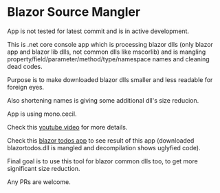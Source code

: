 # Blazor Source Mangler

App is not tested for latest commit and is in active development.

This is .net core console app which is processing blazor dlls (only blazor app and blazor lib dlls, not common dlls like mscorlib) and is mangling property/field/parameter/method/type/namespace names and cleaning dead codes.

Purpose is to make downloaded blazor dlls smaller and less readable for foreign eyes.

Also shortening names is giving some additional dll's size reducion.

App is using mono.cecil.


Check this [youtube video](https://www.youtube.com/watch?v=nlXax81b1UE) for more details.

Check this [blazor todos app](https://lupblazortodo.z20.web.core.windows.net) to see result of this app (downloaded blazortodos.dll is mangled and decompilation shows uglyfied code).

Final goal is to use this tool for blazor common dlls too, to get more significant size reduction.

Any PRs are welcome.
